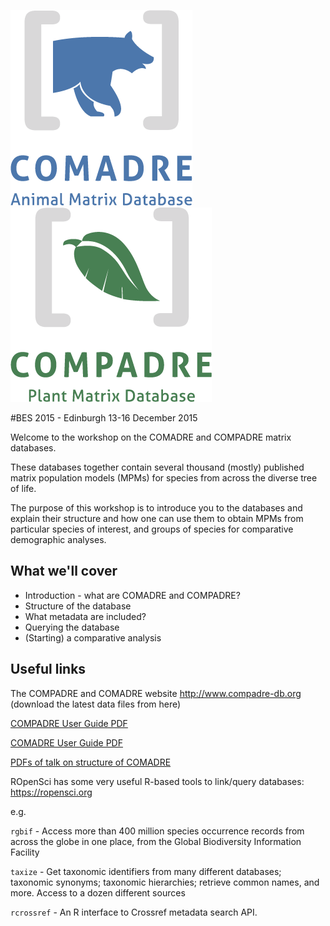 ![logo](images/Logo_COMADRE_Vertical_Color.png)    ![logo](images/Logo_COMPADRE_Vertical_Color.png)

#BES 2015 - Edinburgh 13-16 December 2015

Welcome to the workshop on the COMADRE and COMPADRE matrix databases.

These databases together contain several thousand (mostly) published matrix population models (MPMs) for species from across the diverse tree of life.

The purpose of this workshop is to introduce you to the databases and explain their structure and how one can use them to obtain MPMs from particular species of interest, and groups of species for comparative demographic analyses.

## What we'll cover

- Introduction - what are COMADRE and COMPADRE?
- Structure of the database
- What metadata are included?
- Querying the database
- (Starting) a comparative analysis

## Useful links

The COMPADRE and COMADRE website http://www.compadre-db.org (download the latest data files from here)


[COMPADRE User Guide PDF](https://github.com/jonesor/compadreDB/raw/master/COMPADRE-UserGuide/COMPADRE-UserGuide.pdf)


[COMADRE User Guide PDF](https://github.com/jonesor/compadreDB/raw/master/COMADRE-UserGuide/COMADRE-UserGuide.pdf)

[PDFs of talk on structure of COMADRE](https://github.com/jonesor/compadreDB/raw/master/Workshop/EvoDemoS2015/COMADRE-Workshop-EvoDemoS-Structure.pdf)

ROpenSci has some very useful R-based tools to link/query databases: https://ropensci.org

e.g. 

`rgbif` -	Access more than 400 million species occurrence records from across the globe in one place, from the Global Biodiversity Information Facility

`taxize` - Get taxonomic identifiers from many different databases; taxonomic synonyms; taxonomic hierarchies; retrieve common names, and more. Access to a dozen different sources

`rcrossref` - An R interface to Crossref metadata search API.